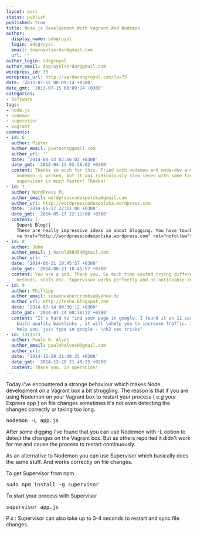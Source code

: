```yaml
---
layout: post
status: publish
published: true
title: Node.js Development With Vagrant And Nodemon
author:
  display_name: sdogruyol
  login: sdogruyol
  email: dogruyolserdar@gmail.com
  url: ''
author_login: sdogruyol
author_email: dogruyolserdar@gmail.com
wordpress_id: 75
wordpress_url: http://serdardogruyol.com/?p=75
date: '2013-07-15 08:09:14 +0300'
date_gmt: '2013-07-15 08:09:14 +0300'
categories:
- Software
tags:
- node.js
- nodemon
- supervisor
- vagrant
comments:
- id: 6
  author: Pieter
  author_email: pietboth@gmail.com
  author_url: ''
  date: '2014-04-13 02:56:02 +0300'
  date_gmt: '2014-04-13 02:56:02 +0300'
  content: Thanks so much for this. Tried both nodemon and node-dev and neither worked.
    nodemon -L worked, but it was ridiculously slow (even with same timezone as host).
    supervisor is much faster! Thanks!
- id: 7
  author: WordPress PL
  author_email: wordpresscodexpolska@gmail.com
  author_url: http://wordpresscodexpolska.wordpress.com
  date: '2014-05-17 22:11:08 +0300'
  date_gmt: '2014-05-17 22:11:08 +0300'
  content: |-
    Superb Blog!|
    These are really impressive ideas in about blogging. You have touched some nice points here.
    <a href="http://wordpresscodexpolska.wordpress.com" rel="nofollow">WordPress</a>
- id: 8
  author: Johm
  author_email: j.harold88454@gmail.com
  author_url: ''
  date: '2014-06-21 10:45:57 +0300'
  date_gmt: '2014-06-21 10:45:57 +0300'
  content: You are a god. Thank you. So much time wasted trying different shared folder
    methods, sshfs etc. Supervisor works perfectly and no noticeable delay on mine.
- id: 9
  author: Phillipp
  author_email: susannaabercrombie@yahoo.de
  author_url: http://Tesha.blogspot.com
  date: '2014-07-14 00:30:12 +0300'
  date_gmt: '2014-07-14 00:30:12 +0300'
  content: "It's hard to find your page in google. I found it on 11 spot, you should
    build quality backlinks , it will \nhelp you to increase traffic. I know how to
    help you, just type in google - \nk2 seo tricks"
- id: 1311573
  author: Paulo H. Alves
  author_email: paulohalves0@gmail.com
  author_url: ''
  date: '2014-12-28 21:40:25 +0200'
  date_gmt: '2014-12-28 21:40:25 +0200'
  content: Thank you. In operation!
---
```

<p>Today i've encountered a strange behaviour which makes Node development on a Vagrant box a bit struggling. The reason is that if you are using Nodemon on your Vagrant box to restart your process ( e.g your Express app ) on file changes sometimes it's not even detecting the changes correctly or taking too long.</p>
<pre>nodemon -L app.js</pre>
<p>After some digging i've found that you can use Nodemon with -L option to detect the changes on the Vagrant box. But as others reported it didn't work for me and cause the process to restart continuously.</p>
<p>As an alternative to Nodemon you can use Supervisor which basically does the same stuff. And works correctly on file changes.</p>
<p>To get Supervisor from npm</p>
<pre>sudo npm install -g supervisor</pre>
<p>To start your process with Supervisor</p>
<pre>supervisor app.js</pre>
<p>P.s : Supervisor can also take up to 3-4 seconds to restart and sync file changes.</p>
<p>&nbsp;</p>
